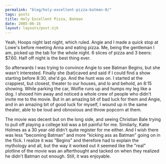 ```yaml
---
permalink: "blog/holy-excellent-pizza-batman-0/"
tags: posts
title: Holy Excellent Pizza, Batman
date: 2005-06-16
layout: layouts/post.njk
---
```


Yeah, Hoops night last night, which ruled. Angie and I made a quick stop at Lowe's before meeting Anna and eating pizza. Me, being the gentleman I am, picked up the tab for the whole night. 6 slices of pizza and 3 beers: $7.60. Half off night is the best thing ever. 

So afterwards I was trying to convince Angie to see Batman Begins, but she wasn't interested. Finally she (bat)caved and said if I could find a show starting before 8:30, she'd go. And the hunt was on. I started at the crappiest, but closest, theater to our houses, and lo and behold, an 8:15 showing. While parking the car, Wolfie runs up and humps my leg like a dog. I shooed him away and noticed a whole crew of people who didn't invite me to the movie. But in an amazing bit of bad luck for them and Angie, and in an amazing bit of good luck for myself, I wound up in the same theater, able to be loud and obnoxious and throw popcorn at them. 

The movie was decent but on the long side, and seeing Christian Bale trying to pull off playing a college kid was a bit painful for me. Similarly, Katie Holmes as a 30 year old didn't quite register for me either. And I wish there was less "becoming Batman" and more "kicking ass as Batman" going on in the flick. I realize it was "Begins" and therefore had to explain the mythology and all, but the way it worked out it seemed like the "real" plotline of the movie was an afterthought and tacked on when they realized he didn't Batman out enough. Still, it was enjoyable.